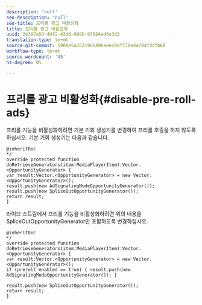 ```yaml
---
description: 'null'
seo-description: 'null'
seo-title: 프리롤 광고 비활성화
title: 프리롤 광고 비활성화
uuid: 2e307a58-49f2-43d6-908b-97684ad6e3d3
translation-type: tm+mt
source-git-commit: 5908e5a3521966496aeec0ef730e4a704fddfb68
workflow-type: tm+mt
source-wordcount: '45'
ht-degree: 0%

---
```



# 프리롤 광고 비활성화{#disable-pre-roll-ads}

프리롤 기능을 비활성화하려면 기본 기회 생성기를 변경하여 프리롤 호출을 하지 않도록 하십시오. 기본 기회 생성기는 다음과 같습니다.

```
@inheritDoc 
*/ 
override protected function doRetrieveGenerators(item:MediaPlayerItem):Vector.<OpportunityGenerator> { 
var result:Vector.<OpportunityGenerator> = new Vector.<OpportunityGenerator>(); 
result.push(new AdSignalingModeOpportunityGenerator()); 
result.push(new SpliceOutOpportunityGenerator()); 
return result; 
}
```

라이브 스트림에서 프리롤 기능을 비활성화하려면 위의 내용을 SpliceOutOpportunityGenerator만 포함하도록 변경하십시오.

```
@inheritDoc 
*/ 
override protected function doRetrieveGenerators(item:MediaPlayerItem):Vector.<OpportunityGenerator> { 
var result:Vector.<OpportunityGenerator> = new Vector.<OpportunityGenerator>(); 
if (preroll_enabled == true) { result.push(new AdSignalingModeOpportunityGenerator()); } 
 
result.push(new SpliceOutOpportunityGenerator()); 
return result; 
}
```

